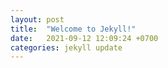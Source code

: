 ```yaml
---
layout: post
title:  "Welcome to Jekyll!"
date:   2021-09-12 12:09:24 +0700
categories: jekyll update
---
```

